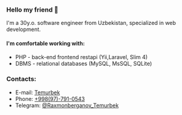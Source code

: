 ### Hello my friend 👋

 I'm a 30y.o. software engineer from Uzbekistan, specialized in web development.

#### I'm comfortable working with:

-   PHP - back-end frontend restapi (Yii,Laravel, Slim 4)
-   DBMS - relational databases (MySQL, MsSQL, SQLite)

### Contacts:

- E-mail: [Temurbek](mailto://temurbek0850@gmail.com)
- Phone: [+998(97)-791-0543](tel://+998975104840)
- Telegram: [@Raxmonberganov_Temurbek](https://t.me/Raxmonberganov_Temurbek)

